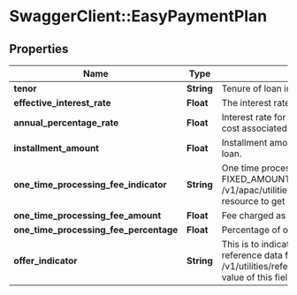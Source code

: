 # SwaggerClient::EasyPaymentPlan

## Properties
Name | Type | Description | Notes
------------ | ------------- | ------------- | -------------
**tenor** | **String** | Tenure of loan in months. | 
**effective_interest_rate** | **Float** | The interest rate applicable on loan amount. | [optional] 
**annual_percentage_rate** | **Float** | Interest rate for a whole year. This includes any fees or additional cost associated. | [optional] 
**installment_amount** | **Float** | Installment amount to be paid by customer in order to repay the loan. | [optional] 
**one_time_processing_fee_indicator** | **String** | One time processing fee indicator. Valid values : PERCENTAGE, FIXED_AMOUNT. This is a reference data field. Please use /v1/apac/utilities/referenceData/{oneTimeProcessingFeeIndicator} resource to get valid value of this field with description. | [optional] 
**one_time_processing_fee_amount** | **Float** | Fee charged as part of one time processing. | [optional] 
**one_time_processing_fee_percentage** | **Float** | Percentage of one time processing fee charged. | [optional] 
**offer_indicator** | **String** | This is to indicate if the offer is rate/fee/hybrid based. This is a reference data field. Please use /v1/utilities/referenceData/{offerIndicator} resource to get valid value of this field with description. | 

